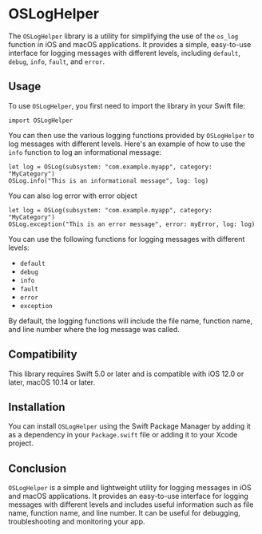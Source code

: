 
# OSLogHelper

The `OSLogHelper` library is a utility for simplifying the use of the `os_log` function in iOS and macOS applications. It provides a simple, easy-to-use interface for logging messages with different levels, including `default`, `debug`, `info`, `fault`, and `error`.

## Usage

To use `OSLogHelper`, you first need to import the library in your Swift file:

`import OSLogHelper` 

You can then use the various logging functions provided by `OSLogHelper` to log messages with different levels. Here's an example of how to use the `info` function to log an informational message:

```
let log = OSLog(subsystem: "com.example.myapp", category: "MyCategory")
OSLog.info("This is an informational message", log: log)
```

You can also log error with error object

```
let log = OSLog(subsystem: "com.example.myapp", category: "MyCategory")
OSLog.exception("This is an error message", error: myError, log: log)
```

You can use the following functions for logging messages with different levels:

-   `default`
-   `debug`
-   `info`
-   `fault`
-   `error`
-   `exception`

By default, the logging functions will include the file name, function name, and line number where the log message was called.

## Compatibility

This library requires Swift 5.0 or later and is compatible with iOS 12.0 or later, macOS 10.14 or later.

## Installation

You can install `OSLogHelper` using the Swift Package Manager by adding it as a dependency in your `Package.swift` file or adding it to your Xcode project.

## Conclusion

`OSLogHelper` is a simple and lightweight utility for logging messages in iOS and macOS applications. It provides an easy-to-use interface for logging messages with different levels and includes useful information such as file name, function name, and line number. It can be useful for debugging, troubleshooting and monitoring your app.
